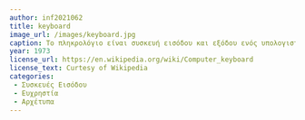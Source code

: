 ```yaml
---
author: inf2021062
title: keyboard
image_url: /images/keyboard.jpg
caption: Το πληκρολόγιο είναι συσκευή εισόδου και εξόδου ενός υπολογιστή το οποίο ως λειτουργία έχει την εισαγωγή κειμέμων απο τον χρήστη.
year: 1973
license_url: https://en.wikipedia.org/wiki/Computer_keyboard
license_text: Curtesy of Wikipedia
categories:
 - Συσκευές Εισόδου
 - Ευχρηστία
 - Αρχέτυπα
---
```

